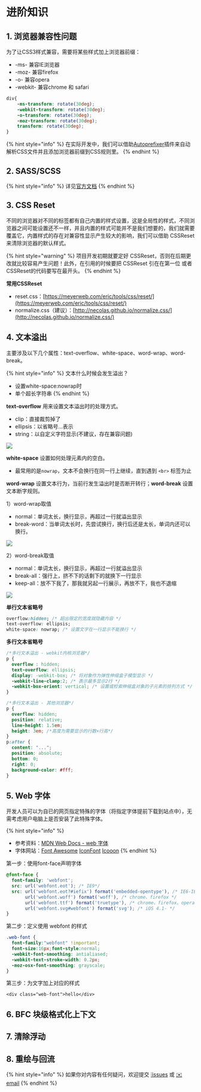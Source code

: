 # 进阶知识

## 1. 浏览器兼容性问题

为了让CSS3样式兼容，需要将某些样式加上浏览器前缀：

* -ms- 兼容IE浏览器
* -moz- 兼容firefox
* -o- 兼容opera
* -webkit- 兼容chrome 和 safari

```css
div{ 
    -ms-transform: rotate(30deg); 
    -webkit-transform: rotate(30deg); 
    -o-transform: rotate(30deg); 
    -moz-transform: rotate(30deg); 
    transform: rotate(30deg);
}
```

{% hint style="info" %}
在实际开发中，我们可以借助[Autoprefixer](https://github.com/postcss/autoprefixer)插件来自动解析CSS文件并且添加浏览器前缀到CSS规则里。
{% endhint %}

## 2. SASS/SCSS

{% hint style="info" %}
详见[官方文档](https://sass-lang.com)
{% endhint %}

## 3. CSS Reset

不同的浏览器对不同的标签都有自己内置的样式设置，这是全局性的样式，不同浏览器之间可能设置还不一样，并且内置的样式可能并不是我们想要的，我们就需要覆盖它，内置样式的存在对兼容性显示产生较大的影响，我们可以借助 CSSReset 来清除浏览器的默认样式。

{% hint style="warning" %}
项目开发初期就要定好 CSSReset，否则在后期更改就比较容易产生问题！此外，在引用的时候要把 CSSReset 引在在第一位 或者 CSSReset的代码要写在最开头。
{% endhint %}

**常用CSSReset**

* reset.css：[https://meyerweb.com/eric/tools/css/reset/](https://meyerweb.com/eric/tools/css/reset/)
* normalize.css（建议）：[http://necolas.github.io/normalize.css/](http://necolas.github.io/normalize.css/)

## 4. 文本溢出

主要涉及以下几个属性：text-overflow、white-space、word-wrap、word-break。

{% hint style="info" %}
文本什么时候会发生溢出？

* 设置white-space:nowrap时
* 单个超长字符串
{% endhint %}

**text-overflow** 用来设置文本溢出时的处理方式。

* clip：直接裁剪掉了
* ellipsis：以省略号...表示
* string：以自定义字符显示\(不建议，存在兼容问题\)

![](../.gitbook/assets/text-overflow.png)

**white-space** 设置如何处理元素内的空白。

* 最常用的是`nowrap`，文本不会换行在同一行上继续，直到遇到 `<br>` 标签为止

**word-wrap** 设置文本行为，当前行发生溢出时是否断开转行；**word-break** 设置文本断字规则。

1）word-wrap取值

* normal：单词太长，换行显示，再超过一行就溢出显示
* break-word：当单词太长时，先尝试换行，换行后还是太长，单词内还可以换行。

![](../.gitbook/assets/word-wrap.png)

2）word-break取值

* normal：单词太长，换行显示，再超过一行就溢出显示
* break-all：强行上，挤不下的话剩下的就换下一行显示
* keep-all：放不下我了，那我就另起一行展示，再放不下，我也不退缩

![](../.gitbook/assets/word-break.png)

**单行文本省略号**

```css
overflow:hidden; /* 超出限定的宽度就隐藏内容 */
text-overflow: ellipsis;
white-space: nowrap; /* 设置文字在一行显示不能换行 */
```

**多行文本省略号**

```css
/*多行文本溢出 - webkit内核浏览器*/
p {
  overflow : hidden;
  text-overflow: ellipsis;
  display: -webkit-box; /* 将对象作为弹性伸缩盒子模型显示 */
  -webkit-line-clamp:2; /* 表示最多显示2行 */
  -webkit-box-orient: vertical; /* 设置或检索伸缩盒对象的子元素的排列方式 */
}

/*多行文本溢出 - 其他浏览器*/
p {
  overflow: hidden;
  position: relative;
  line-height: 1.5em;
  height: 3em; /*高度为需要显示的行数×行高*/
}
p:after {
  content: "...";
  position: absolute;
  bottom: 0;
  right: 0;
  background-color: #fff;
}
```

## 5. Web 字体

开发人员可以为自已的网页指定特殊的字体（将指定字体提前下载到站点中），无需考虑用户电脑上是否安装了此特殊字体。

{% hint style="info" %}
* 参考资料：[MDN Web Docs - web 字体 ](https://developer.mozilla.org/zh-CN/docs/Learn/CSS/Styling_text/Web_fonts)
* 字体网站：[Font Awesome](https://fontawesome.dashgame.com)  [IconFont](https://www.iconfont.cn)  [Icooon](https://icomoon.io)
{% endhint %}

第一步：使用font-face声明字体

```css
@font-face {
  font-family: 'webfont';
  src: url('webfont.eot'); /* IE9*/
  src: url('webfont.eot?#iefix') format('embedded-opentype'), /* IE6-IE8 */
       url('webfont.woff') format('woff'), /* chrome、firefox */
       url('webfont.ttf') format('truetype'), /* chrome、firefox、opera、Safari, Android, iOS 4.2+*/
       url('webfont.svg#webfont') format('svg'); /* iOS 4.1- */
}
```

第二步：定义使用 webfont 的样式

```css
.web-font {
  font-family:"webfont" !important;
  font-size:16px;font-style:normal;
  -webkit-font-smoothing: antialiased;
  -webkit-text-stroke-width: 0.2px;
  -moz-osx-font-smoothing: grayscale;
}
```

第三步：为文字加上对应的样式

```markup
<div class="web-font">hello</div>
```

## 6. BFC 块级格式化上下文



## 7. 清除浮动



## 8. 重绘与回流



{% hint style="info" %}
如果你对内容有任何疑问，欢迎提交 [❕issues](https://github.com/MrEnvision/Front-end_learning_notes/issues) 或 [ ✉️ email](mailto:EnvisionShen@gmail.com)
{% endhint %}

